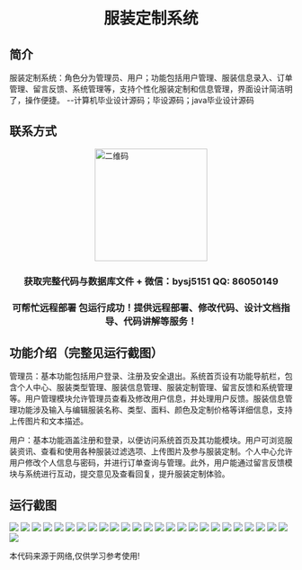 <p><h1 align="center">服装定制系统</h1></p>

## 简介
服装定制系统：角色分为管理员、用户；功能包括用户管理、服装信息录入、订单管理、留言反馈、系统管理等，支持个性化服装定制和信息管理，界面设计简洁明了，操作便捷。    --计算机毕业设计源码；毕设源码；java毕业设计源码


## 联系方式
<img src="https://bs-1329754181.cos.ap-shanghai.myqcloud.com/wx.jpg" alt="二维码" style="display: block; margin: 0 auto;" width="200px">
<p><h3 align="center">获取完整代码与数据库文件 + 微信：bysj5151 QQ: 86050149</h3></p>
<p><h3 align="center">可帮忙远程部署 包运行成功！提供远程部署、修改代码、设计文档指导、代码讲解等服务！</h3></p>

## 功能介绍（完整见运行截图）
管理员：基本功能包括用户登录、注册及安全退出。系统首页设有功能导航栏，包含个人中心、服装类型管理、服装信息管理、服装定制管理、留言反馈和系统管理等。用户管理模块允许管理员查看及修改用户信息，并处理用户反馈。服装信息管理功能涉及输入与编辑服装名称、类型、面料、颜色及定制价格等详细信息，支持上传图片和文本描述。

用户：基本功能涵盖注册和登录，以便访问系统首页及其功能模块。用户可浏览服装资讯、查看和使用各种服装过滤选项、上传图片及参与服装定制。个人中心允许用户修改个人信息与密码，并进行订单查询与管理。此外，用户能通过留言反馈模块与系统进行互动，提交意见及查看回复，提升服装定制体验。


## 运行截图
![](https://bs-1329754181.cos.ap-shanghai.myqcloud.com/ssm/ClothingCustomizationSystem/img/001.jpg)
![](https://bs-1329754181.cos.ap-shanghai.myqcloud.com/ssm/ClothingCustomizationSystem/img/002.jpg)
![](https://bs-1329754181.cos.ap-shanghai.myqcloud.com/ssm/ClothingCustomizationSystem/img/003.jpg)
![](https://bs-1329754181.cos.ap-shanghai.myqcloud.com/ssm/ClothingCustomizationSystem/img/004.jpg)
![](https://bs-1329754181.cos.ap-shanghai.myqcloud.com/ssm/ClothingCustomizationSystem/img/005.jpg)
![](https://bs-1329754181.cos.ap-shanghai.myqcloud.com/ssm/ClothingCustomizationSystem/img/006.jpg)
![](https://bs-1329754181.cos.ap-shanghai.myqcloud.com/ssm/ClothingCustomizationSystem/img/007.jpg)
![](https://bs-1329754181.cos.ap-shanghai.myqcloud.com/ssm/ClothingCustomizationSystem/img/008.jpg)
![](https://bs-1329754181.cos.ap-shanghai.myqcloud.com/ssm/ClothingCustomizationSystem/img/009.jpg)
![](https://bs-1329754181.cos.ap-shanghai.myqcloud.com/ssm/ClothingCustomizationSystem/img/010.jpg)
![](https://bs-1329754181.cos.ap-shanghai.myqcloud.com/ssm/ClothingCustomizationSystem/img/011.jpg)
![](https://bs-1329754181.cos.ap-shanghai.myqcloud.com/ssm/ClothingCustomizationSystem/img/012.jpg)
![](https://bs-1329754181.cos.ap-shanghai.myqcloud.com/ssm/ClothingCustomizationSystem/img/013.jpg)
![](https://bs-1329754181.cos.ap-shanghai.myqcloud.com/ssm/ClothingCustomizationSystem/img/014.jpg)
![](https://bs-1329754181.cos.ap-shanghai.myqcloud.com/ssm/ClothingCustomizationSystem/img/015.jpg)
![](https://bs-1329754181.cos.ap-shanghai.myqcloud.com/ssm/ClothingCustomizationSystem/img/016.jpg)
![](https://bs-1329754181.cos.ap-shanghai.myqcloud.com/ssm/ClothingCustomizationSystem/img/017.jpg)
![](https://bs-1329754181.cos.ap-shanghai.myqcloud.com/ssm/ClothingCustomizationSystem/img/018.jpg)
![](https://bs-1329754181.cos.ap-shanghai.myqcloud.com/ssm/ClothingCustomizationSystem/img/019.jpg)
![](https://bs-1329754181.cos.ap-shanghai.myqcloud.com/ssm/ClothingCustomizationSystem/img/020.jpg)
![](https://bs-1329754181.cos.ap-shanghai.myqcloud.com/ssm/ClothingCustomizationSystem/img/021.jpg)
![](https://bs-1329754181.cos.ap-shanghai.myqcloud.com/ssm/ClothingCustomizationSystem/img/022.jpg)
![](https://bs-1329754181.cos.ap-shanghai.myqcloud.com/ssm/ClothingCustomizationSystem/img/023.jpg)
![](https://bs-1329754181.cos.ap-shanghai.myqcloud.com/ssm/ClothingCustomizationSystem/img/024.jpg)
![](https://bs-1329754181.cos.ap-shanghai.myqcloud.com/ssm/ClothingCustomizationSystem/img/025.jpg)
![](https://bs-1329754181.cos.ap-shanghai.myqcloud.com/ssm/ClothingCustomizationSystem/img/026.jpg)

<p>本代码来源于网络,仅供学习参考使用!</p>
